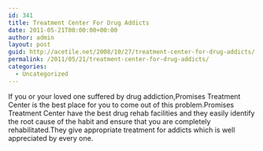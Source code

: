 ```yaml
---
id: 341
title: Treatment Center For Drug Addicts
date: 2011-05-21T00:00:00+00:00
author: admin
layout: post
guid: http://acetile.net/2008/10/27/treatment-center-for-drug-addicts/
permalink: /2011/05/21/treatment-center-for-drug-addicts/
categories:
  - Uncategorized
---
```

If you or your loved one suffered by drug addiction,Promises Treatment Center is the best place for you to come out of this problem.Promises Treatment Center have the best drug rehab facilities and they easily identify the root cause of the habit and ensure that you are completely rehabilitated.They give appropriate treatment for addicts which is well appreciated by every one.